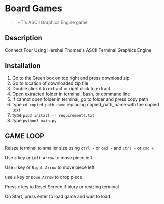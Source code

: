 # **Board Games**
>HT's ASCII Graphics Engine game
## Description
Connect Four Using Hershel Thomas's ASCII Terminal Graphics Engine

## Installation
1. Go to the Green box on top right and press download zip
2. Go to location of downloaded zip file
3. Double click it to extract or right click to extract
4. Open extracted folder in terminal, bash, or command line
5. If cannot open folder in terminal, go to folder and press copy path
6. type `cd copied_path_name` replacing copied_path_name with the copied text
7. type `pip3 install -r requirements.txt`
8. type `python3 main.py`

## GAME LOOP
Reisze terminal to smaller size using `ctrl -` or `cmd -` and `ctrl +` or `cmd +`

Use `a` key or `Left Arrow` to move piece left

Use `d` key or `Right Arrow` to move piece left

use `s` key or `Down Arrow` to drop piece

Press `c` key to Reset Screen if blury or resizing terminal

On Start, press enter to load game and wait to load
